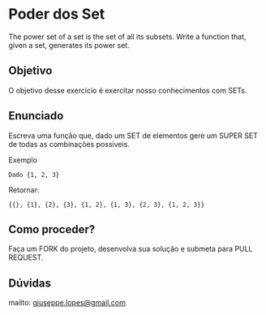 # Poder dos Set

The power set of a set is the set of all its subsets. Write a function that, given a set, generates its power set.

## Objetivo

O objetivo desse exercicío é exercitar nosso conhecimentos com SETs.

## Enunciado

Escreva uma função que, dado um SET de elementos gere um SUPER SET de todas as combinações possiveis.

Exemplo

```
Dado {1, 2, 3}
```

Retornar:

```
{{}, {1}, {2}, {3}, {1, 2}, {1, 3}, {2, 3}, {1, 2, 3}}
```

## Como proceder?

Faça um FORK do projeto, desenvolva sua solução e submeta para PULL REQUEST.

## Dúvidas

mailto: giuseppe.lopes@gmail.com
